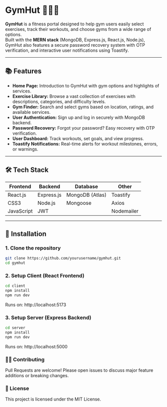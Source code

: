 # GymHut 🏋️‍♂️💪

**GymHut** is a fitness portal designed to help gym users easily select exercises, track their workouts, and choose gyms from a wide range of options.  
Built with the **MERN stack** (MongoDB, Express.js, React.js, Node.js), GymHut also features a secure password recovery system with OTP verification, and interactive user notifications using Toastify.

---

## 📚 Features

- **Home Page:** Introduction to GymHut with gym options and highlights of services.
- **Exercise Library:** Browse a vast collection of exercises with descriptions, categories, and difficulty levels.
- **Gym Finder:** Search and select gyms based on location, ratings, and available services.
- **User Authentication:** Sign up and log in securely with MongoDB backend.
- **Password Recovery:** Forgot your password? Easy recovery with OTP verification.
- **User Dashboard:** Track workouts, set goals, and view progress.
- **Toastify Notifications:** Real-time alerts for workout milestones, errors, or warnings.

---

## 🛠 Tech Stack

| Frontend     | Backend     | Database        | Other     |
|--------------|-------------|-----------------|-----------|
| React.js     | Express.js  | MongoDB (Atlas) | Toastify  |
| CSS3         | Node.js     | Mongoose        | Axios     |
| JavaScript   | JWT         |                 | Nodemailer|

---

## 🚀 Installation

### 1. Clone the repository

```bash
git clone https://github.com/yourusername/gymhut.git
cd gymhut
```

### 2. Setup Client (React Frontend)

```bash
cd client
npm install
npm run dev
```
Runs on: http://localhost:5173

###  3. Setup Server (Express Backend)

```bash
cd server
npm install
npm run dev
```
Runs on: http://localhost:5000
### 🧑‍💻 Contributing
Pull Requests are welcome!
Please open issues to discuss major feature additions or breaking changes.

### 📄 License
This project is licensed under the MIT License.
